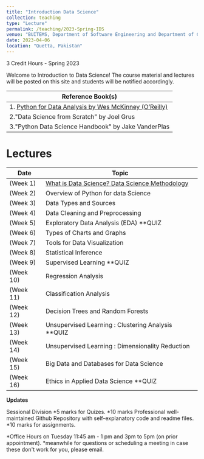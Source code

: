 ```yaml
---
title: "Introduction Data Science"
collection: teaching
type: "Lecture"
permalink: /teaching/2023-Spring-IDS
venue: "BUITEMS, Department of Software Engineering and Department of Computer Engineering"
date: 2023-04-06
location: "Quetta, Pakistan"
---
```


3 Credit Hours - Spring 2023

<!---
Introduction to Data Science 
======
-->

Welcome to Introduction to Data Science! 
The course material and lectures will be posted on this site and students will be notified accordingly. 






| **Reference Book(s)** |
|----------------------|
|1. [Python for Data Analysis by Wes McKinney (O’Reilly)](http://bit.ly/adswpy-wesmckinney)
|2."Data Science from Scratch" by Joel Grus
|3."Python Data Science Handbook" by Jake VanderPlas

Lectures
======

| **Date**   |**Topic**  |
|------------|-----------|
| (Week 1) | [What is Data Science? Data Science Methodology](https://github.com/Saniya-Ashraf/saniya-ashraf.github.io/raw/master/IDS/What%20is%20Data%20Science.pdf)
| (Week 2) | Overview of Python for data Science
| (Week 3) | Data Types and Sources
| (Week 4) | Data Cleaning and Preprocessing
| (Week 5) | Exploratory Data Analysis (EDA) **QUIZ
| (Week 6) | Types of Charts and Graphs
| (Week 7) | Tools for Data Visualization
| (Week 8) | Statistical Inference 
| (Week 9) | Supervised Learning **QUIZ
| (Week 10) | Regression Analysis
| (Week 11) | Classification Analysis
| (Week 12) | Decision Trees and Random Forests
| (Week 13) | Unsupervised Learning : Clustering Analysis **QUIZ
| (Week 14) | Unsupervised Learning : Dimensionality Reduction
| (Week 15) | Big Data and Databases for Data Science
| (Week 16) | Ethics in Applied Data Science **QUIZ

**Updates**

Sessional Division
*5 marks for Quizes.
*10 marks Professional well-maintained Github Repository with self-explanatory code and readme files.
*10 marks for assignments. 



*Office Hours on Tuesday 11:45 am - 1 pm and 3pm to 5pm (on prior appointment).
*meanwhile for questions or scheduling a meeting in case these don't work for you, please email.

